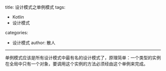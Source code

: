 title: 设计模式之单例模式
tags:
  - Kotlin
  - 设计模式

categories:
  - 设计模式
 author: 散人
---

单例模式应该是所有设计模式中最有名的设计模式了，原理简单：一个类型的实例在全局中只有一个对象，要调用这个实例的方法必须经由这个单例来完成。
<!--stackedit_data:
eyJoaXN0b3J5IjpbLTI0NTM3ODc2NSwxNTUxNTkwNzYwLDE4OD
g4OTU2MjhdfQ==
-->